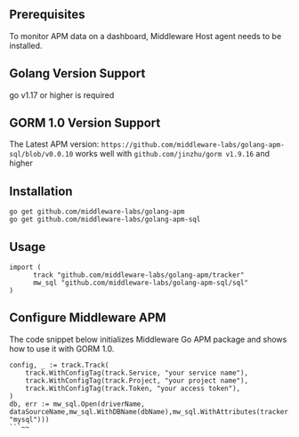## Prerequisites

To monitor APM data on a dashboard, Middleware Host agent needs to be installed.

## Golang Version Support

go v1.17 or higher is required

## GORM 1.0 Version Support 

The Latest APM version: 
`https://github.com/middleware-labs/golang-apm-sql/blob/v0.0.10`
works well with `github.com/jinzhu/gorm v1.9.16` and higher


## Installation

```
go get github.com/middleware-labs/golang-apm
go get github.com/middleware-labs/golang-apm-sql
```

## Usage

```
import (
	  track "github.com/middleware-labs/golang-apm/tracker"
	  mw_sql "github.com/middleware-labs/golang-apm-sql/sql"
)
```

## Configure Middleware APM

The code snippet below initializes Middleware Go APM package and shows how to use it with GORM 1.0.

```
config, _ := track.Track(
    track.WithConfigTag(track.Service, "your service name"),
    track.WithConfigTag(track.Project, "your project name"),
    track.WithConfigTag(track.Token, "your access token"),
)
db, err := mw_sql.Open(driverName, dataSourceName,mw_sql.WithDBName(dbName),mw_sql.WithAttributes(tracker.String("db.system", "mysql")))
```~~
